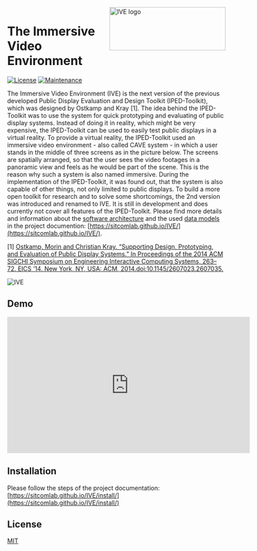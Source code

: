 <img src="https://raw.githubusercontent.com/sitcomlab/IVE/dev/images/logo.png" alt="IVE logo" title="IVE" align="right" height="100" width="268"/>

# The Immersive Video Environment

[![License](https://img.shields.io/github/license/mashape/apistatus.svg)]()
[![Maintenance](https://img.shields.io/badge/Maintained%3F-yes-green.svg)]()

The Immersive Video Environment (IVE) is the next version of the previous developed Public Display Evaluation and Design Toolkit (IPED-Toolkit), which was designed by Ostkamp and Kray [1]. The idea behind the IPED-Toolkit was to use the system for quick prototyping and evaluating of public display systems. Instead of doing it in reality, which might be very expensive, the IPED-Toolkit can be used to easily test public displays in a virtual reality. To provide a virtual reality, the IPED-Toolkit used an immersive video environment - also called CAVE system - in which a user stands in the middle of three screens as in the picture below. The screens are spatially arranged, so that the user sees the video footages in a panoramic view and feels as he would be part of the scene. This is the reason why such a system is also named immersive. During the implementation of the IPED-Toolkit, it was found out, that the system is also capable of other things, not only limited to public displays. To build a more open toolkit for research and to solve some shortcomings, the 2nd version was introduced and renamed to IVE. It is still in development and does currently not cover all features of the IPED-Toolkit. Please find more details and information about the [software architecture](https://sitcomlab.github.io/IVE/intro) and the used [data models](https://sitcomlab.github.io/IVE/data/) in the project documention: [https://sitcomlab.github.io/IVE/](https://sitcomlab.github.io/IVE/).

[1] [Ostkamp, Morin and Christian Kray. “Supporting Design, Prototyping, and Evaluation of Public Display Systems.” In Proceedings of the 2014 ACM SIGCHI Symposium on Engineering Interactive Computing Systems, 263–72. EICS ’14. New York, NY, USA: ACM, 2014.doi:10.1145/2607023.2607035.](http://dl.acm.org/citation.cfm?id=2607035)

![IVE](https://sitcomlab.github.io/IVE/images/ive.jpeg)

## Demo

<div align="center">
    <iframe width="560" height="315" src="https://www.youtube.com/embed/0iaOFMc1ptU?rel=0" frameborder="0" allow="autoplay; encrypted-media" allowfullscreen></iframe>
</div>

## Installation

Please follow the steps of the project documentation: [https://sitcomlab.github.io/IVE/install/](https://sitcomlab.github.io/IVE/install/)

## License

[MIT](LICENSE)
